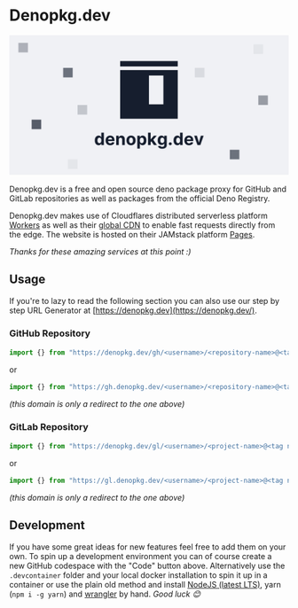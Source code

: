 # Denopkg.dev

![hero image](./hero.png)

Denopkg.dev is a free and open source deno package proxy for GitHub and GitLab
repositories as well as packages from the official Deno Registry.

Denopkg.dev makes use of Cloudflares distributed serverless platform
[Workers](https://workers.cloudflare.com/) as well as their
[global CDN](https://www.cloudflare.com/cdn/) to enable fast requests directly
from the edge. The website is hosted on their JAMstack platform
[Pages](https://pages.cloudflare.com/).

_Thanks for these amazing services at this point :)_

## Usage

If you're to lazy to read the following section you can also use our step by
step URL Generator at [https://denopkg.dev](https://denopkg.dev/).

### GitHub Repository

```ts
import {} from "https://denopkg.dev/gh/<username>/<repository-name>@<tag name>/path/to/file.ts";
```

or

```ts
import {} from "https://gh.denopkg.dev/<username>/<repository-name>@<tag name>/path/to/file.ts";
```

_(this domain is only a redirect to the one above)_

### GitLab Repository

```ts
import {} from "https://denopkg.dev/gl/<username>/<project-name>@<tag name>/path/to/file.ts";
```

or

```ts
import {} from "https://gl.denopkg.dev/<username>/<project-name>@<tag name>/path/to/file.ts";
```

_(this domain is only a redirect to the one above)_

## Development

If you have some great ideas for new features feel free to add them on your own.
To spin up a development environment you can of course create a new GitHub
codespace with the "Code" button above. Alternatively use the `.devcontainer`
folder and your local docker installation to spin it up in a container or use
the plain old method and install [NodeJS (latest LTS)](https://nodejs.org/en/),
yarn (`npm i -g yarn`) and
[wrangler](https://developers.cloudflare.com/workers/#installing-the-workers-cli)
by hand. _Good luck 😊_
